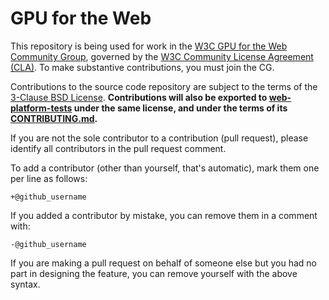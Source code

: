 # GPU for the Web

This repository is being used for work in the [W3C GPU for the Web Community
Group](https://www.w3.org/community/gpu/), governed by the [W3C Community
License Agreement (CLA)](http://www.w3.org/community/about/agreements/cla/). To
make substantive contributions, you must join the CG.

Contributions to the source code repository are subject to the terms of the
[3-Clause BSD License](./LICENSE.txt).
**Contributions will also be exported to
[web-platform-tests](https://github.com/web-platform-tests/wpt)
under the same license, and under the terms of its
[CONTRIBUTING.md](https://github.com/web-platform-tests/wpt/blob/master/CONTRIBUTING.md).**

If you are not the sole contributor to a contribution (pull request), please identify all
contributors in the pull request comment.

To add a contributor (other than yourself, that's automatic), mark them one per line as follows:

```
+@github_username
```

If you added a contributor by mistake, you can remove them in a comment with:

```
-@github_username
```

If you are making a pull request on behalf of someone else but you had no part in designing the
feature, you can remove yourself with the above syntax.
